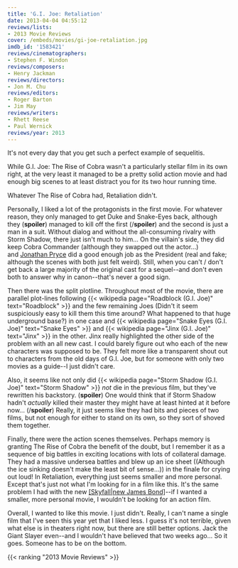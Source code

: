 ```yaml
---
title: 'G.I. Joe: Retaliation'
date: 2013-04-04 04:55:12
reviews/lists:
- 2013 Movie Reviews
cover: /embeds/movies/gi-joe-retaliation.jpg
imdb_id: '1583421'
reviews/cinematographers:
- Stephen F. Windon
reviews/composers:
- Henry Jackman
reviews/directors:
- Jon M. Chu
reviews/editors:
- Roger Barton
- Jim May
reviews/writers:
- Rhett Reese
- Paul Wernick
reviews/year: 2013
---
```

It's not every day that you get such a perfect example of sequelitis.

<!--more-->

While G.I. Joe: The Rise of Cobra wasn't a particularly stellar film in its own right, at the very least it managed to be a pretty solid action movie and had enough big scenes to at least distract you for its two hour running time.

Whatever The Rise of Cobra had, Retaliation didn't.

Personally, I liked a lot of the protagonists in the first movie. For whatever reason, they only managed to get Duke and Snake-Eyes back, although they (**spoiler**) managed to kill off the first (/**spoiler**) and the second is just a man in a suit. Without dialog and without the all-consuming rivalry with Storm Shadow, there just isn't much to him... On the villain's side, they did keep Cobra Commander (although they swapped out the actor...) and <a href="http://www.imdb.com/name/nm0000596/?ref_=fn_al_nm_1">Jonathan Pryce</a> did a good enough job as the President (real and fake; although the scenes with both just felt weird). Still, when you can't / don't get back a large majority of the original cast for a sequel--and don't even both to answer why in canon--that's never a good sign.

Then there was the split plotline. Throughout most of the movie, there are parallel plot-lines following {{< wikipedia page="Roadblock (G.I. Joe)" text="Roadblock" >}} and the few remaining Joes (Didn't it seem suspiciously easy to kill them this time around? What happened to that huge underground base?) in one case and {{< wikipedia page="Snake Eyes (G.I. Joe)" text="Snake Eyes" >}} and {{< wikipedia page="Jinx (G.I. Joe)" text="Jinx" >}} in the other. Jinx really highlighted the other side of the problem with an all new cast. I could barely figure out who each of the new characters was supposed to be. They felt more like a transparent shout out to characters from the old days of G.I. Joe, but for someone with only two movies as a guide--I just didn't care.

Also, it seems like not only did {{< wikipedia page="Storm Shadow (G.I. Joe)" text="Storm Shadow" >}} *not* die in the previous film, but they've rewritten his backstory. (**spoiler**) One would think that if Storm Shadow hadn't *actually* killed their master they might have at least hinted at it before now... (/**spoiler**) Really, it just seems like they had bits and pieces of two films, but not enough for either to stand on its own, so they sort of shoved them together.

Finally, there were the action scenes themselves. Perhaps memory is granting The Rise of Cobra the benefit of the doubt, but I remember it as a sequence of big battles in exciting locations with lots of collateral damage. They had a massive undersea battles and blew up an ice sheet ((Although the ice sinking doesn't make the least bit of sense...)) in the finale for crying out loud! In Retaliation, everything just seems smaller and more personal. Except that's just not what I'm looking for in a film like this. It's the same problem I had with the new [[Skyfall|new James Bond]]()--if I wanted a smaller, more personal movie, I wouldn't be looking for an action film.

Overall, I wanted to like this movie. I just didn't. Really, I can't name a single film that I've seen this year yet that I liked less. I guess it's not terrible, given what else is in theaters right now, but there are still better options. Jack the Giant Slayer even--and I wouldn't have believed that two weeks ago... So it goes. Someone has to be on the bottom.

{{< ranking "2013 Movie Reviews" >}}